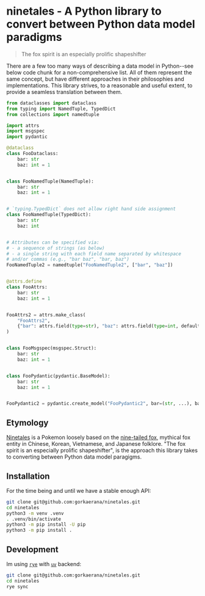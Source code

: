 # ninetales - A Python library to convert between Python data model paradigms

> The fox spirit is an especially prolific shapeshifter

There are a few too many ways of describing a data model in Python--see below code chunk for a non-comprehensive list. All of them represent the same concept, but have different approaches in their philosophies and implementations. This library strives, to a reasonable and useful extent, to provide a seamless translation between them.
```python
from dataclasses import dataclass
from typing import NamedTuple, TypedDict
from collections import namedtuple

import attrs
import msgspec
import pydantic

@dataclass
class FooDataclass:
    bar: str
    baz: int = 1


class FooNamedTuple(NamedTuple):
    bar: str
    baz: int = 1


# `typing.TypedDict` does not allow right hand side assignment
class FooNamedTuple(TypedDict):
    bar: str
    baz: int


# Attributes can be specified via:
# - a sequence of strings (as below)
# - a single string with each field name separated by whitespace 
# and/or commas (e.g., "bar baz", "bar, baz")
FooNamedTuple2 = namedtuple("FooNamedTuple2", ["bar", "baz"])


@attrs.define
class FooAttrs:
    bar: str
    baz: int = 1


FooAttrs2 = attrs.make_class(
    "FooAttrs2",
    {"bar": attrs.field(type=str), "baz": attrs.field(type=int, default=1)}
)


class FooMsgspec(msgspec.Struct):
    bar: str
    baz: int = 1


class FooPydantic(pydantic.BaseModel):
    bar: str
    baz: int = 1


FooPydantic2 = pydantic.create_model("FooPydantic2", bar=(str, ...), baz=(int, 1))
```

## Etymology
[Ninetales](https://bulbapedia.bulbagarden.net/wiki/Ninetales_(Pok%C3%A9mon)) is a Pokemon loosely based on the [nine-tailed fox](https://en.wikipedia.org/wiki/Nine-tailed_fox), mythical fox entity in Chinese, Korean, Vietnamese, and Japanese folklore. "The fox spirit is an especially prolific shapeshifter", is the approach this library takes to converting between Python data model paragigms.

## Installation
For the time being and until we have a stable enough API:
```bash
git clone git@github.com:gorkaerana/ninetales.git
cd ninetales
python3 -m venv .venv
. .venv/bin/activate
python3 -m pip install -U pip
python3 -m pip install .
```

## Development
Im using [`rye`](https://rye-up.com/) with [`uv`](https://github.com/astral-sh/uv) backend:
```bash
git clone git@github.com:gorkaerana/ninetales.git
cd ninetales
rye sync
```
